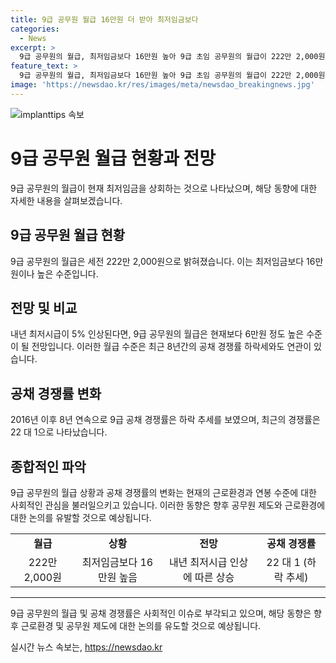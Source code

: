 ```yaml
---
title: 9급 공무원 월급 16만원 더 받아 최저임금보다
categories:
  - News
excerpt: >
  9급 공무원의 월급, 최저임금보다 16만원 높아 9급 초임 공무원의 월급이 222만 2,000원으로 최저임금보다 16만원 높게 받는 것으로 밝혀졌다. 최저시급 인상 시 6만원 정도 더 받게 될 전망이며, 9급 공채 경쟁률은 22대1을 기록하며 연이은 하락세를 보이고 있다. #9급공무원 #월급 #연봉 #최저임금
feature_text: >
  9급 공무원의 월급, 최저임금보다 16만원 높아 9급 초임 공무원의 월급이 222만 2,000원으로 최저임금보다 16만원 높게 받는 것으로 밝혀졌다. 최저시급 인상 시 6만원 정도 더 받게 될 전망이며, 9급 공채 경쟁률은 22대1을 기록하며 연이은 하락세를 보이고 있다. #9급공무원 #월급 #연봉 #최저임금
image: 'https://newsdao.kr/res/images/meta/newsdao_breakingnews.jpg'
---
```


<p><img src="https://newsdao.kr/res/images/meta/newsdao_breakingnews.jpg" alt="implanttips 속보" /></p>

<h1>9급 공무원 월급 현황과 전망</h1>

<p data-ke-size="size16">9급 공무원의 월급이 현재 최저임금을 상회하는 것으로 나타났으며, 해당 동향에 대한 자세한 내용을 살펴보겠습니다.</p>

<h2>9급 공무원 월급 현황</h2>

<p data-ke-size="size16">9급 공무원의 월급은 세전 222만 2,000원으로 밝혀졌습니다. 이는 최저임금보다 16만원이나 높은 수준입니다.</p>

<h2>전망 및 비교</h2>

<p data-ke-size="size16">내년 최저시급이 5% 인상된다면, 9급 공무원의 월급은 현재보다 6만원 정도 높은 수준이 될 전망입니다. 이러한 월급 수준은 최근 8년간의 공채 경쟁률 하락세와도 연관이 있습니다.</p>

<h2>공채 경쟁률 변화</h2>

<p data-ke-size="size16">2016년 이후 8년 연속으로 9급 공채 경쟁률은 하락 추세를 보였으며, 최근의 경쟁률은 22 대 1으로 나타났습니다.</p>

<h2>종합적인 파악</h2>

<p data-ke-size="size16">9급 공무원의 월급 상황과 공채 경쟁률의 변화는 현재의 근로환경과 연봉 수준에 대한 사회적인 관심을 불러일으키고 있습니다. 이러한 동향은 향후 공무원 제도와 근로환경에 대한 논의를 유발할 것으로 예상됩니다.</p>

<table>
    <tr>
        <td style="text-align: center; height: 17px;"><b>월급</b></td>
        <td style="text-align: center; height: 17px;"><b>상황</b></td>
        <td style="text-align: center; height: 17px;"><b>전망</b></td>
        <td style="text-align: center; height: 17px;"><b>공채 경쟁률</b></td>
    </tr>
    <tr>
        <td style="text-align: center; height: 17px;">222만 2,000원</td>
        <td style="text-align: center; height: 17px;">최저임금보다 16만원 높음</td>
        <td style="text-align: center; height: 17px;">내년 최저시급 인상에 따른 상승</td>
        <td style="text-align: center; height: 17px;">22 대 1 (하락 추세)</td>
    </tr>
</table>

<hr>

<p data-ke-size="size16">9급 공무원의 월급 및 공채 경쟁률은 사회적인 이슈로 부각되고 있으며, 해당 동향은 향후 근로환경 및 공무원 제도에 대한 논의를 유도할 것으로 예상됩니다.</p>
실시간 뉴스 속보는, <a href="https://newsdao.kr" rel="dofollow">https://newsdao.kr</a>



